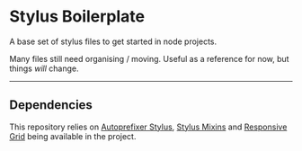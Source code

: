 # Stylus Boilerplate

A base set of stylus files to get started in node projects.

Many files still need organising / moving. Useful as a reference for now, but things *will* change.

---

## Dependencies

This repository relies on [Autoprefixer Stylus](https://github.com/jenius/autoprefixer-stylus/), [Stylus Mixins](https://github.com/jackbrewer/stylus-mixins) and [Responsive Grid](https://github.com/clocklimitem/responsive-grid) being available in the project.

